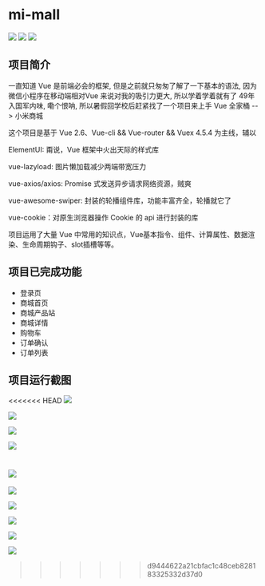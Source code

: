 #  mi-mall

![](https://img.shields.io/badge/Author-Takpap-red.svg)  ![](https://img.shields.io/badge/Version-1.0-green.svg)  ![](https://img.shields.io/badge/OriginAuthor-Imooc-blue.svg)

## 项目简介

一直知道 Vue 是前端必会的框架, 但是之前就只匆匆了解了一下基本的语法, 因为微信小程序在移动端相对Vue 来说对我的吸引力更大, 所以学着学着就有了 49年入国军内味, 嘞个恨呐, 所以暑假回学校后赶紧找了一个项目来上手 Vue 全家桶 -->  小米商城

这个项目是基于 Vue 2.6、Vue-cli && Vue-router && Vuex 4.5.4 为主线，辅以

ElementUI: 甭说，Vue 框架中火出天际的样式库

vue-lazyload: 图片懒加载减少两端带宽压力

vue-axios/axios: Promise 式发送异步请求网络资源，贼爽

vue-awesome-swiper: 封装的轮播组件库，功能丰富齐全，轮播就它了

vue-cookie：对原生浏览器操作 Cookie 的 api 进行封装的库

项目运用了大量 Vue 中常用的知识点，Vue基本指令、组件、计算属性、数据渲染、生命周期钩子、slot插槽等等。

## 项目已完成功能

* 登录页
* 商城首页
* 商城产品站
* 商城详情
* 购物车
* 订单确认
* 订单列表

## 项目运行截图

<<<<<<< HEAD
![](./Image/QQ截图20200918002349.png)

![](./Image/QQ截图20200918002424.png)

![](./Image/QQ截图20200918002450.png)

![](./Image/QQ截图20200918003107.png)

![](./Image/localhost_8080.png)
=======
![](.\Image\QQ截图20200918002349.png)

![](.\Image\QQ截图20200918002424.png)

![](.\Image\QQ截图20200918002450.png)

![](.\Image\QQ截图20200918003107.png)

![](.\Image\localhost_8080.png)
>>>>>>> d9444622a21cbfac1c48ceb828183325332d37d0
